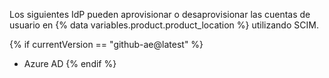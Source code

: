 Los siguientes IdP pueden aprovisionar o desaprovisionar las cuentas de usuario en {% data variables.product.product_location %} utilizando SCIM.

{% if currentVersion == "github-ae@latest" %}
- Azure AD
{% endif %}

